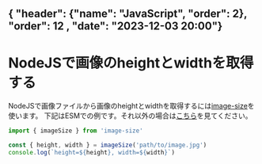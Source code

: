{ "header": {"name": "JavaScript", "order": 2}, "order": 12 , "date": "2023-12-03 20:00"}
---
# NodeJSで画像のheightとwidthを取得する

NodeJSで画像ファイルから画像のheightとwidthを取得するには[image-size](https://github.com/image-size/image-size)を使います。
下記はESMでの例です。それ以外の場合は[こちら](https://github.com/image-size/image-size#programmatic-usage)を見てください。

```js
import { imageSize } from 'image-size'

const { height, width } = imageSize('path/to/image.jpg')
console.log(`height=${height}, width=${width}`)
```